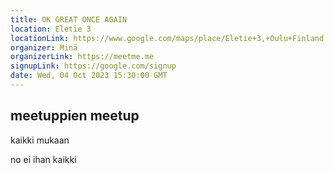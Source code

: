```yaml
---
title: OK GREAT ONCE AGAIN
location: Eletie 3
locationLink: https://www.google.com/maps/place/Eletie+3,+Oulu+Finland
organizer: Minä
organizerLink: https://meetme.me
signupLink: https://google.com/signup
date: Wed, 04 Oct 2023 15:30:00 GMT
---
```


## meetuppien meetup

kaikki mukaan 

no ei ihan kaikki